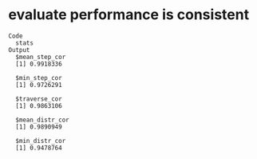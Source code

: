 # evaluate performance is consistent

    Code
      stats
    Output
      $mean_step_cor
      [1] 0.9918336
      
      $min_step_cor
      [1] 0.9726291
      
      $traverse_cor
      [1] 0.9863106
      
      $mean_distr_cor
      [1] 0.9890949
      
      $min_distr_cor
      [1] 0.9478764
      


